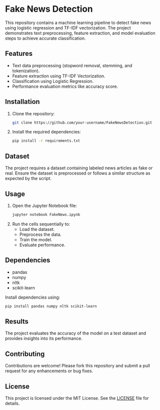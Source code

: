 # Fake News Detection

This repository contains a machine learning pipeline to detect fake news using logistic regression and TF-IDF vectorization. The project demonstrates text preprocessing, feature extraction, and model evaluation steps to achieve accurate classification.

## Features
- Text data preprocessing (stopword removal, stemming, and tokenization).
- Feature extraction using TF-IDF Vectorization.
- Classification using Logistic Regression.
- Performance evaluation metrics like accuracy score.

## Installation
1. Clone the repository:
   ```bash
   git clone https://github.com/your-username/FakeNewsDetection.git
   ```
2. Install the required dependencies:
   ```bash
   pip install -r requirements.txt
   ```

## Dataset
The project requires a dataset containing labeled news articles as fake or real. Ensure the dataset is preprocessed or follows a similar structure as expected by the script.

## Usage
1. Open the Jupyter Notebook file:
   ```bash
   jupyter notebook FakeNews.ipynb
   ```
2. Run the cells sequentially to:
   - Load the dataset.
   - Preprocess the data.
   - Train the model.
   - Evaluate performance.

## Dependencies
- pandas
- numpy
- nltk
- scikit-learn

Install dependencies using:
```bash
pip install pandas numpy nltk scikit-learn
```

## Results
The project evaluates the accuracy of the model on a test dataset and provides insights into its performance.

## Contributing
Contributions are welcome! Please fork this repository and submit a pull request for any enhancements or bug fixes.

## License
This project is licensed under the MIT License. See the [LICENSE](LICENSE) file for details.
